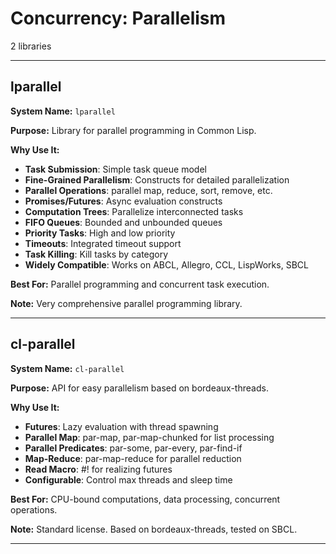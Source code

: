 # Concurrency: Parallelism

2 libraries

---

## lparallel

**System Name:** `lparallel`

**Purpose:** Library for parallel programming in Common Lisp.

**Why Use It:**
- **Task Submission**: Simple task queue model
- **Fine-Grained Parallelism**: Constructs for detailed parallelization
- **Parallel Operations**: parallel map, reduce, sort, remove, etc.
- **Promises/Futures**: Async evaluation constructs
- **Computation Trees**: Parallelize interconnected tasks
- **FIFO Queues**: Bounded and unbounded queues
- **Priority Tasks**: High and low priority
- **Timeouts**: Integrated timeout support
- **Task Killing**: Kill tasks by category
- **Widely Compatible**: Works on ABCL, Allegro, CCL, LispWorks, SBCL

**Best For:** Parallel programming and concurrent task execution.

**Note:** Very comprehensive parallel programming library.

---


## cl-parallel

**System Name:** `cl-parallel`

**Purpose:** API for easy parallelism based on bordeaux-threads.

**Why Use It:**
- **Futures**: Lazy evaluation with thread spawning
- **Parallel Map**: par-map, par-map-chunked for list processing
- **Parallel Predicates**: par-some, par-every, par-find-if
- **Map-Reduce**: par-map-reduce for parallel reduction
- **Read Macro**: #! for realizing futures
- **Configurable**: Control max threads and sleep time

**Best For:** CPU-bound computations, data processing, concurrent operations.

**Note:** Standard license. Based on bordeaux-threads, tested on SBCL.

---


